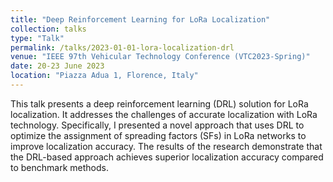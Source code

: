 ```yaml
---
title: "Deep Reinforcement Learning for LoRa Localization"
collection: talks
type: "Talk"
permalink: /talks/2023-01-01-lora-localization-drl
venue: "IEEE 97th Vehicular Technology Conference (VTC2023-Spring)"
date: 20-23 June 2023
location: "Piazza Adua 1, Florence, Italy"
---
```


This talk presents a deep reinforcement learning (DRL) solution for LoRa localization. It addresses the challenges of accurate localization with LoRa technology. Specifically, I presented a novel approach that uses DRL to optimize the assignment of spreading factors (SFs) in LoRa networks to improve localization accuracy. The results of the research demonstrate that the DRL-based approach achieves superior localization accuracy compared to benchmark methods.
